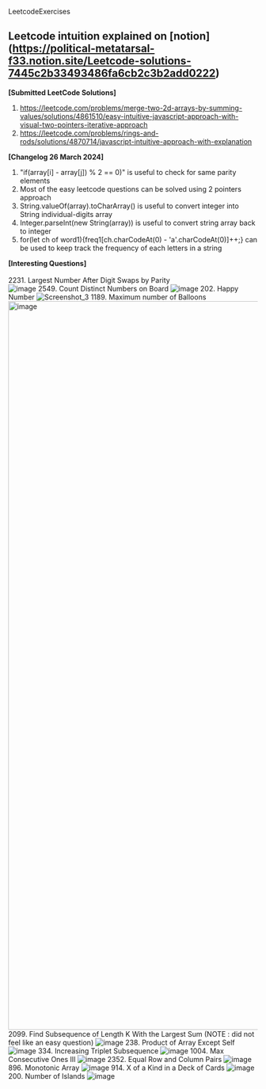 LeetcodeExercises<br>

Leetcode intuition explained on [notion] (https://political-metatarsal-f33.notion.site/Leetcode-solutions-7445c2b33493486fa6cb2c3b2add0222)
---
**[Submitted LeetCode Solutions]**<br>
1. https://leetcode.com/problems/merge-two-2d-arrays-by-summing-values/solutions/4861510/easy-intuitive-javascript-approach-with-visual-two-pointers-iterative-approach
2. https://leetcode.com/problems/rings-and-rods/solutions/4870714/javascript-intuitive-approach-with-explanation

**[Changelog 26 March 2024]**
1. "if(array[i] - array[j]) % 2 == 0)" is useful to check for same parity elements
2. Most of the easy leetcode questions can be solved using 2 pointers approach
3. String.valueOf(array).toCharArray() is useful to convert integer into String individual-digits array
4. Integer.parseInt(new String(array)) is useful to convert string array back to integer
5. for(let ch of word1){freq1[ch.charCodeAt(0) - 'a'.charCodeAt(0)]++;} can be used to keep track the frequency of each letters in a string
   
**[Interesting Questions]**<br><br>
2231. Largest Number After Digit Swaps by Parity<br>
![image](https://github.com/Jaysenso/LeetcodeExercises/assets/105051750/d31b9728-ba55-4772-94d0-d56930adb579)
2549. Count Distinct Numbers on Board
![image](https://github.com/Jaysenso/LeetcodeExercises/assets/105051750/c1056a78-50d6-45ae-a080-28a604a52191)
202. Happy Number
![Screenshot_3](https://github.com/Jaysenso/LeetcodeExercises/assets/105051750/48a9c858-2e2e-485d-941e-7cdea9375783)
1189. Maximum number of Balloons
<img width="1472" alt="image" src="https://github.com/Jaysenso/LeetcodeExercises/assets/105051750/d3ea5615-19fe-4d94-a262-6caaaddda4ec">
2099. Find Subsequence of Length K With the Largest Sum (NOTE : did not feel like an easy question)
![image](https://github.com/Jaysenso/LeetcodeExercises/assets/105051750/8a544473-93a2-431d-9042-7c8775c0c659)
238. Product of Array Except Self
![image](https://github.com/Jaysenso/LeetcodeExercises/assets/105051750/2a3ccb51-18b0-4ee9-9f11-638b0a3c1a0d)
334. Increasing Triplet Subsequence
![image](https://github.com/Jaysenso/LeetcodeExercises/assets/105051750/3ffe5478-2a7b-460f-bc61-212958195d18)
1004. Max Consecutive Ones III
![image](https://github.com/Jaysenso/LeetcodeExercises/assets/105051750/b59fd2c2-5433-458e-80f0-f3cd33297033)
2352. Equal Row and Column Pairs
![image](https://github.com/Jaysenso/LeetcodeExercises/assets/105051750/c55925e2-ecb3-426e-a97c-a90ba9353b12)
896. Monotonic Array
![image](https://github.com/Jaysenso/LeetcodeExercises/assets/105051750/9f9181f3-8b1d-4407-9aeb-a318a0346a7c)
914. X of a Kind in a Deck of Cards
![image](https://github.com/Jaysenso/LeetcodeExercises/assets/105051750/0de42a5b-0d42-4cd1-902d-8d08eea5fb07)
200. Number of Islands
![image](https://github.com/Jaysenso/LeetcodeExercises/assets/105051750/e8b5c48b-4664-4680-8c64-34e71b77eda5)


